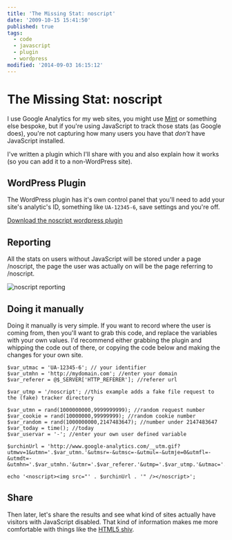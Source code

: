```yaml
---
title: 'The Missing Stat: noscript'
date: '2009-10-15 15:41:50'
published: true
tags:
  - code
  - javascript
  - plugin
  - wordpress
modified: '2014-09-03 16:15:12'
---
```

# The Missing Stat: noscript

I use Google Analytics for my web sites, you might use [Mint](http://haveamint.com/) or something else bespoke, but if you're using JavaScript to track those stats (as Google does), you're not capturing how many users you have that *don't* have JavaScript installed.

I've written a plugin which I'll share with you and also explain how it works (so you can add it to a non-WordPress site).

<!--more-->
## WordPress Plugin

The WordPress plugin has it's own control panel that you'll need to add your site's analytic's ID, something like <code>UA-12345-6</code>, save settings and you're off.

[Download the noscript wordpress plugin](http://remysharp.com/downloads/noscript.php)

## Reporting

All the stats on users without JavaScript will be stored under a page /noscript, the page the user was actually on will be the page referring to /noscript.

![noscript reporting](/images/noscript-reporting.jpg)

## Doing it manually

Doing it manually is very simple.  If you want to record where the user is coming from, then you'll want to grab this code, and replace the variables with your own values.  I'd recommend either grabbing the plugin and whipping the code out of there, or copying the code below and making the changes for your own site.

<pre><code>$var_utmac = 'UA-12345-6'; // your identifier
$var_utmhn = 'http://mydomain.com'; //enter your domain
$var_referer = @$_SERVER['HTTP_REFERER']; //referer url

$var_utmp = '/noscript'; //this example adds a fake file request to the (fake) tracker directory

$var_utmn = rand(1000000000,9999999999); //random request number
$var_cookie = rand(10000000,99999999); //random cookie number
$var_random = rand(1000000000,2147483647); //number under 2147483647
$var_today = time(); //today
$var_uservar = '-'; //enter your own user defined variable

$urchinUrl = 'http://www.google-analytics.com/__utm.gif?utmwv=1&utmn='.$var_utmn.'&utmsr=-&utmsc=-&utmul=-&utmje=0&utmfl=-&utmdt=-&utmhn='.$var_utmhn.'&utmr='.$var_referer.'&utmp='.$var_utmp.'&utmac='.$var_utmac.'&utmcc=__utma%3D'.$var_cookie.'.'.$var_random.'.'.$var_today.'.'.$var_today.'.'.$var_today.'.2%3B%2B__utmb%3D'.$var_cookie.'%3B%2B__utmc%3D'.$var_cookie.'%3B%2B__utmz%3D'.$var_cookie.'.'.$var_today.'.2.2.utmccn%3D(direct)%7Cutmcsr%3D(direct)%7Cutmcmd%3D(none)%3B%2B__utmv%3D'.$var_cookie.'.'.$var_uservar.'%3B';

echo '&lt;noscript&gt;&lt;img src="' . $urchinUrl . '" /&gt;&lt;/noscript&gt;';
</code></pre>

## Share

Then later, let's share the results and see what kind of sites actually have visitors with JavaScript disabled.  That kind of information makes me more comfortable with things like the [HTML5 shiv](http://remysharp.com/2009/01/07/html5-enabling-script/).
